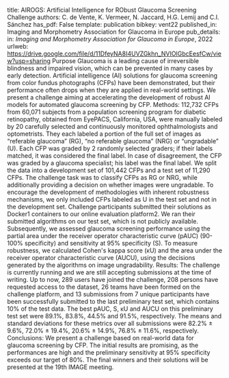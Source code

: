 title: AIROGS: Artificial Intelligence for RObust Glaucoma Screening Challenge
authors: C. de Vente, K. Vermeer, N. Jaccard, H.G. Lemij and C.I. Sánchez
has_pdf: False
template: publication
bibkey: vent22
published_in: Imaging and Morphometry Association for Glaucoma in Europe
pub_details: in: <i>Imaging and Morphometry Association for Glaucoma in Europe</i>, 2022
urlweb: https://drive.google.com/file/d/11DfeyNA8I4UVZGkhn_NVIOIGbcEesfCw/view?usp=sharing
Purpose Glaucoma is a leading cause of irreversible blindness and impaired vision, which can be prevented in many cases by early detection. Artificial intelligence (AI) solutions for glaucoma screening from color fundus photographs (CFPs) have been demonstrated, but their performance often drops when they are applied in real-world settings. We present a challenge aiming at accelerating the development of robust AI models for automated glaucoma screening by CFP.  Methods: 112,732 CFPs from 60,071 subjects from a population screening program for diabetic retinopathy, obtained from EyePACS, California, USA, were manually labeled by 20 carefully selected and continuously monitored ophthalmologists and optometrists. They each labeled a portion of the full set of images as “referable glaucoma” (RG), “no referable glaucoma” (NRG) or “ungradable” (U). Each CFP was graded by 2 randomly selected graders; if their labels matched, it was considered the final label. In case of disagreement, the CFP was graded by a glaucoma specialist; his label was the final label. We split the data into a development set of 101,442 CFPs and a test set of 11,290 CFPs. The challenge task was to classify CFPs as RG or NRG, while additionally providing a decision on whether images were ungradable. To encourage the development of methodologies with inherent robustness mechanisms, we only included CFPs labeled as U in the test set and not in the development set. Challenge participants submitted their solutions as Docker1 containers to our online evaluation platform2. We ran their submitted algorithms on our test set, which is not publicly available. Subsequently, we assessed glaucoma screening performance using the partial area under the receiver operator characteristic curve (pAUC) (90-100% specificity) and sensitivity at 95% specificity (S). To measure robustness, we calculated Cohen's kappa score (κU) and the area under the receiver operator characteristic curve (AUCU), using the decisions generated by the algorithms on image ungradability.  Results: The challenge is currently running and we are still accepting submissions at the time of writing. Up to now, 289 users have joined the challenge, 208 persons have requested access to the dataset, 26 teams have been formed on the challenge platform, and 13 submissions from 7 unique participants have been successfully submitted to the last preliminary test set, which contains 10% of the test data. The best pAUC, S, κU and AUCU on this preliminary test set were 89.1%, 83.8%, 44.5% and 91.5%, respectively. The means and standard deviations for these metrics over all submissions were 82.2% ± 9.6%, 72.0% ± 19.4%, 20.6% ± 14.9%, 76.8% ± 11.6%, respectively.  Conclusions: We present a challenge based on real-world data for glaucoma screening by CFP. The initial results are promising, as the performances are high and the preliminary sensitivity at 95% specificity exceeds our target of 80%. The final winners and their solutions will be presented at the 19th IMAGE meeting. 

